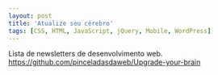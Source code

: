 ```yaml
---
layout: post
title: 'Atualize seu cérebro'
tags: [CSS, HTML, JavaScript, jQuery, Mobile, WordPress]
---
```


Lista de newsletters de desenvolvimento web.<br>
<https://github.com/pinceladasdaweb/Upgrade-your-brain>
